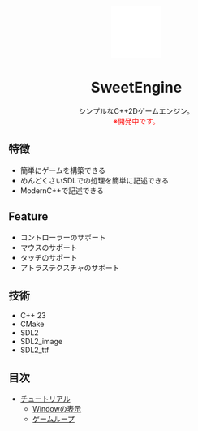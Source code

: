 <div align="center">

<!-- TODO アイコン作る -->
<img src="./asset/icon.svg" width="100px">

# SweetEngine
シンプルなC++2Dゲームエンジン。  
<span style="color: red; ">※開発中です。</span>

</div>

## 特徴
* 簡単にゲームを構築できる
* めんどくさいSDLでの処理を簡単に記述できる
* ModernC++で記述できる

## Feature
* コントローラーのサポート
* マウスのサポート
* タッチのサポート
* アトラステクスチャのサポート

## 技術
* C++ 23
* CMake
* SDL2
* SDL2_image
* SDL2_ttf

## 目次
- [チュートリアル](./doc/tutorial "チュートリアル")
    - [Windowの表示](./doc/tutorial/open_window.md "Windowの表示")
    - [ゲームループ](./doc/tutorial/game_loop.md "ゲームループ")